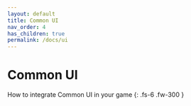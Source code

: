 ```yaml
---
layout: default
title: Common UI
nav_order: 4
has_children: true
permalink: /docs/ui
---
```


# Common UI

How to integrate Common UI in your game
{: .fs-6 .fw-300 }